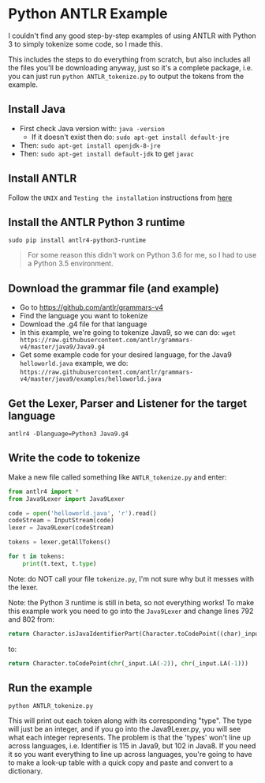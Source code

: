 # Python ANTLR Example

I couldn't find any good step-by-step examples of using ANTLR with Python 3 to simply tokenize some code, so I made this.

This includes the steps to do everything from scratch, but also includes all the files you'll be downloading anyway, just so it's a complete package, i.e. you can just run `python ANTLR_tokenize.py` to output the tokens from the example.

## Install Java

- First check Java version with: `java -version`
  - If it doesn't exist then do: `sudo apt-get install default-jre`
- Then: `sudo apt-get install openjdk-8-jre`
- Then: `sudo apt-get install default-jdk` to get `javac`

## Install ANTLR

Follow the `UNIX` and `Testing the installation` instructions from [here](https://github.com/antlr/antlr4/blob/master/doc/getting-started.md)

## Install the ANTLR Python 3 runtime

`sudo pip install antlr4-python3-runtime`

> For some reason this didn't work on Python 3.6 for me, so I had to use a Python 3.5 environment.

## Download the grammar file (and example)

- Go to <https://github.com/antlr/grammars-v4>
- Find the language you want to tokenize
- Download the .g4 file for that language
- In this example, we're going to tokenize Java9, so we can do: `wget https://raw.githubusercontent.com/antlr/grammars-v4/master/java9/Java9.g4`
- Get some example code for your desired language, for the Java9 `helloworld.java` example, we do: `https://raw.githubusercontent.com/antlr/grammars-v4/master/java9/examples/helloworld.java`

## Get the Lexer, Parser and Listener for the target language

`antlr4 -Dlanguage=Python3 Java9.g4`

## Write the code to tokenize

Make a new file called something like `ANTLR_tokenize.py` and enter:

``` python
from antlr4 import *
from Java9Lexer import Java9Lexer

code = open('helloworld.java', 'r').read()
codeStream = InputStream(code)
lexer = Java9Lexer(codeStream)

tokens = lexer.getAllTokens()

for t in tokens:
    print(t.text, t.type)
```

Note: do NOT call your file `tokenize.py`, I'm not sure why but it messes with the lexer.

Note: the Python 3 runtime is still in beta, so not everything works! To make this example work you need to go into the `Java9Lexer` and change lines 792 and 802 from:

``` python
return Character.isJavaIdentifierPart(Character.toCodePoint((char)_input.LA(-2), (char)_input.LA(-1)))
```

to:

``` python
return Character.toCodePoint(chr(_input.LA(-2)), chr(_input.LA(-1)))
```

## Run the example

`python ANTLR_tokenize.py`

This will print out each token along with its corresponding "type". The type will just be an integer, and if you go into the Java9Lexer.py, you will see what each integer represents. The problem is that the 'types' won't line up across languages, i.e. Identifier is 115 in Java9, but 102 in Java8. If you need it so you want everything to line up across languages, you're going to have to make a look-up table with a quick copy and paste and convert to a dictionary.
